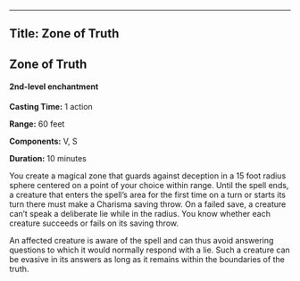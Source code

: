 -------------------------
Title: Zone of Truth
-------------------------

## Zone of Truth

#### 2nd-level enchantment


**Casting Time:** 1 action 

**Range:** 60 feet 

**Components:** V, S 

**Duration:** 10 minutes


You create a magical zone that guards against deception in a
15 foot radius sphere centered on a point of your choice within
range. Until the spell ends, a creature that enters the spell’s area for
the first time on a turn or starts its turn there must make a Charisma
saving throw. On a failed save, a creature can’t speak a deliberate lie
while in the radius. You know whether each creature succeeds or fails on
its saving throw.

An affected creature is aware of the spell and can thus avoid answering
questions to which it would normally respond with a lie. Such a creature
can be evasive in its answers as long as it remains within the
boundaries of the truth.
